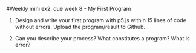 #Weekly mini ex2: due week 8 - My First Program

1) Design and write your first program with p5.js within 15 lines of code without errors. Upload the program/result to Github.

2) Can you describe your process? What constitutes a program? What is error?
